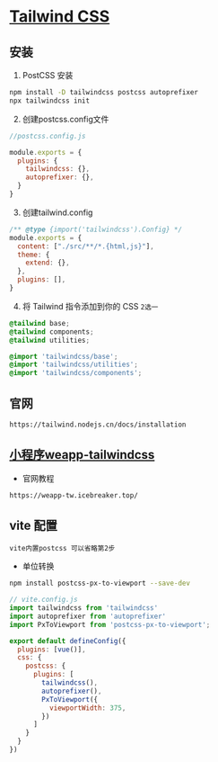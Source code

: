 # [Tailwind CSS](https://tailwind.nodejs.cn/docs/installation)

## 安装
1.  PostCSS 安装
```bash
npm install -D tailwindcss postcss autoprefixer
npx tailwindcss init
```
2. 创建postcss.config文件
```js
//postcss.config.js

module.exports = {
  plugins: {
    tailwindcss: {},
    autoprefixer: {},
  }
}

```
3. 创建tailwind.config
```js
/** @type {import('tailwindcss').Config} */
module.exports = {
  content: ["./src/**/*.{html,js}"],
  theme: {
    extend: {},
  },
  plugins: [],
}
```
4. 将 Tailwind 指令添加到你的 CSS `2选一`
```css
@tailwind base;
@tailwind components;
@tailwind utilities;

```
```scss
@import 'tailwindcss/base';
@import 'tailwindcss/utilities';
@import 'tailwindcss/components';
```

## 官网
```txt
https://tailwind.nodejs.cn/docs/installation
```

## [小程序weapp-tailwindcss](https://weapp-tw.icebreaker.top/)
- 官网教程
```txt
https://weapp-tw.icebreaker.top/
```


## vite 配置
`vite内置postcss 可以省略第2步`
- 单位转换
```bash
npm install postcss-px-to-viewport --save-dev
```
```js
// vite.config.js
import tailwindcss from 'tailwindcss'
import autoprefixer from 'autoprefixer'
import PxToViewport from 'postcss-px-to-viewport';

export default defineConfig({
  plugins: [vue()],
  css: {
    postcss: {
      plugins: [
        tailwindcss(),
        autoprefixer(),
        PxToViewport({
          viewportWidth: 375,
        })
      ]
    }
  }
})


```




